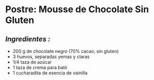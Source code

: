 # Postre: Mousse de Chocolate Sin Gluten

## *Ingredientes :*
- 200 g de chocolate negro (70% cacao, sin gluten)
- 3 huevos, separadas yemas y claras
- 1/4 taza de azúcar
- 1 taza de crema para batir
- 1 cucharadita de esencia de vainilla

## 